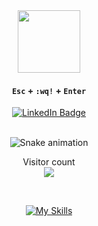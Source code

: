 <div align="center">
  
  <div id="header" align="center">
    <img src="https://media.giphy.com/media/kJV3yFjaVYtlP0CMOR/giphy.gif" width="100"/>
  </div>
  
  #### `Esc` + `:wq!` + `Enter` <br>
  
  <div id="badges">
    <a href="https://www.linkedin.com/in/iulian-poenaru-00bb7215a/">
     <img src="https://img.shields.io/badge/LinkedIn-blue?style=for-the-badge&logo=linkedin&logoColor=white" alt="LinkedIn Badge"/>
    </a>
  </div>
  
  <br> ![Snake animation](https://github.com/poenaruiulian/poenaruiulian/blob/output/github-contribution-grid-snake.svg) <br>
  
  <p align="center"> 
  Visitor count<br>
  <img src="https://profile-counter.glitch.me/poenaruiulian/count.svg" />
  </p> <br>
  
  [![My Skills](https://skillicons.dev/icons?i=js,react,python,c,cpp,flask,html,css,flutter)](https://skillicons.dev)
  
</div>

<!--For the snake game animation: https://ericagrundy.medium.com/how-to-add-a-snake-game-to-your-contribution-graph-on-github-e4b5fd295775   -->


